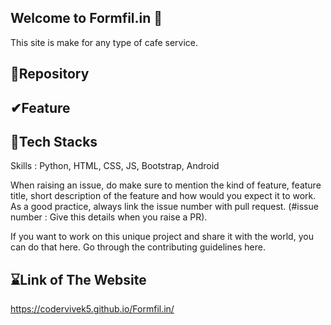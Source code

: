 ## **Welcome to Formfil.in** 👋
This site is make for any type of cafe service.    
    
  
## 📌Repository

## ✔Feature


## 🔑Tech Stacks
Skills : Python, HTML, CSS, JS, Bootstrap, Android

When raising an issue, do make sure to mention the kind of feature, feature title, short description of the feature and how would you expect it to work. As a good practice, always link the issue number with pull request. (#issue number : Give this details when you raise a PR).

If you want to work on this unique project and share it with the world, you can do that here. Go through the contributing guidelines here.


## ⌛Link of The Website
https://codervivek5.github.io/Formfil.in/
